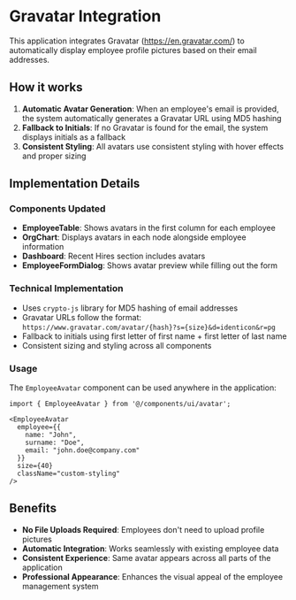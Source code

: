 # Gravatar Integration

This application integrates Gravatar (https://en.gravatar.com/) to automatically display employee profile pictures based on their email addresses.

## How it works

1. **Automatic Avatar Generation**: When an employee's email is provided, the system automatically generates a Gravatar URL using MD5 hashing
2. **Fallback to Initials**: If no Gravatar is found for the email, the system displays initials as a fallback
3. **Consistent Styling**: All avatars use consistent styling with hover effects and proper sizing

## Implementation Details

### Components Updated

- **EmployeeTable**: Shows avatars in the first column for each employee
- **OrgChart**: Displays avatars in each node alongside employee information  
- **Dashboard**: Recent Hires section includes avatars
- **EmployeeFormDialog**: Shows avatar preview while filling out the form

### Technical Implementation

- Uses `crypto-js` library for MD5 hashing of email addresses
- Gravatar URLs follow the format: `https://www.gravatar.com/avatar/{hash}?s={size}&d=identicon&r=pg`
- Fallback to initials using first letter of first name + first letter of last name
- Consistent sizing and styling across all components

### Usage

The `EmployeeAvatar` component can be used anywhere in the application:

```tsx
import { EmployeeAvatar } from '@/components/ui/avatar';

<EmployeeAvatar 
  employee={{
    name: "John",
    surname: "Doe", 
    email: "john.doe@company.com"
  }} 
  size={40}
  className="custom-styling"
/>
```

## Benefits

- **No File Uploads Required**: Employees don't need to upload profile pictures
- **Automatic Integration**: Works seamlessly with existing employee data
- **Consistent Experience**: Same avatar appears across all parts of the application
- **Professional Appearance**: Enhances the visual appeal of the employee management system
